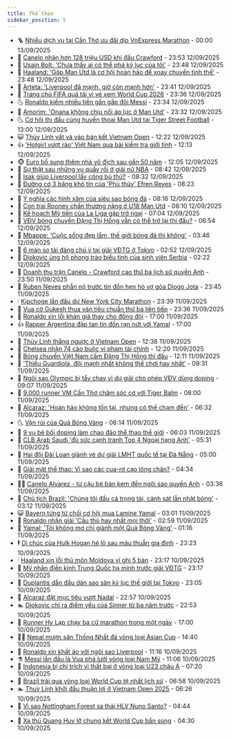 ```yaml
---
title: Thể thao
sidebar_position: 5
---
```


<!-- vnexpress-the-thao:START -->
- 🪜 [Nhiều dịch vụ tại Cần Thơ ưu đãi dịp VnExpress Marathon](https://vnexpress.net/nhieu-dich-vu-tai-can-tho-uu-dai-dip-vnexpress-marathon-4938328.html) - 00:00 13/09/2025
- 🦩 [Canelo nhận hơn 128 triệu USD khi đấu Crawford](https://vnexpress.net/canelo-nhan-hon-128-trieu-usd-khi-dau-crawford-4938474.html) - 23:53 12/09/2025
- 🧰 [Usain Bolt: &#39;Chưa thấy ai có thể phá kỷ lục của tôi&#39;](https://vnexpress.net/usain-bolt-chua-thay-ai-co-the-pha-ky-luc-cua-toi-4938194.html) - 23:48 12/09/2025
- 🤗 [Haaland: &#39;Gặp Man Utd là cơ hội hoàn hảo để xoay chuyển tình thế&#39;](https://vnexpress.net/haaland-gap-man-utd-la-co-hoi-hoan-hao-de-xoay-chuyen-tinh-the-4938479.html) - 23:48 12/09/2025
- 🥳 [Arteta: &#39;Liverpool đã mạnh, giờ còn mạnh hơn&#39;](https://vnexpress.net/arteta-liverpool-da-manh-gio-con-manh-hon-4938486.html) - 23:41 12/09/2025
- 🦣 [Trang chủ FIFA quá tải vì vé xem World Cup 2026](https://vnexpress.net/trang-chu-fifa-qua-tai-vi-ve-xem-world-cup-2026-4938493.html) - 23:36 12/09/2025
- 🌜 [Ronaldo kiếm nhiều tiền gần gấp đôi Messi](https://vnexpress.net/ronaldo-kiem-nhieu-tien-gan-gap-doi-messi-4938492.html) - 23:34 12/09/2025
- 🫶 [Amorim: &#39;Onana không chịu nổi áp lực ở Man Utd&#39;](https://vnexpress.net/amorim-onana-khong-chiu-noi-ap-luc-o-man-utd-4938488.html) - 23:32 12/09/2025
- 🌜 [Cơ hội thi đấu cùng huyền thoại Man Utd tại Tiger Street Football](https://vnexpress.net/co-hoi-thi-dau-cung-huyen-thoai-man-utd-tai-tiger-street-football-4938431.html) - 13:00 12/09/2025
- 😺 [Thùy Linh vất vả vào bán kết Vietnam Open](https://vnexpress.net/thuy-linh-vat-va-vao-ban-ket-vietnam-open-4938435.html) - 12:22 12/09/2025
- 👍 [&#39;Hotgirl vượt rào&#39; Việt Nam qua bài kiểm tra giới tính](https://vnexpress.net/hotgirl-vuot-rao-viet-nam-qua-bai-kiem-tra-gioi-tinh-4938423.html) - 12:13 12/09/2025
- 🐵 [Euro bổ sung thêm nhà vô địch sau gần 50 năm](https://vnexpress.net/euro-bo-sung-them-nha-vo-dich-sau-gan-50-nam-4938383.html) - 12:05 12/09/2025
- 💫 [Sự thật sau những vụ quấy rối ở giải nữ NBA](https://vnexpress.net/su-that-sau-nhung-vu-quay-roi-o-giai-nu-nba-4932183.html) - 08:42 12/09/2025
- 🦆 [Isak giúp Liverpool lấy công bù thủ?](https://vnexpress.net/isak-giup-liverpool-lay-cong-bu-thu-4934978.html) - 08:32 12/09/2025
- 🙉 [Đường cơ 3 băng khó tin của &#39;Phù thủy&#39; Efren Reyes](https://vnexpress.net/duong-co-3-bang-kho-tin-cua-phu-thuy-efren-reyes-4938309.html) - 08:23 12/09/2025
- 📝 [Ý nghĩa các hình xăm của siêu sao bóng đá](https://vnexpress.net/y-nghia-cac-hinh-xam-cua-sieu-sao-bong-da-4938155.html) - 08:16 12/09/2025
- 💯 [Con trai Rooney chấn thương nặng ở U18 Man Utd](https://vnexpress.net/con-trai-rooney-chan-thuong-nang-o-u18-man-utd-4938285.html) - 08:10 12/09/2025
- 🌈 [Kế hoạch Mỹ tiến của La Liga gặp trở ngại](https://vnexpress.net/ke-hoach-my-tien-cua-la-liga-gap-tro-ngai-4938267.html) - 07:04 12/09/2025
- 🦩 [VĐV bóng chuyền Đặng Thị Hồng vẫn có thể trở lại thi đấu?](https://vnexpress.net/vdv-bong-chuyen-dang-thi-hong-van-co-the-tro-lai-thi-dau-4938207.html) - 06:54 12/09/2025
- 🐲 [Mbappe: &#39;Cuộc sống đẹp lắm, thế giới bóng đá thì không&#39;](https://vnexpress.net/mbappe-cuoc-song-dep-lam-the-gioi-bong-da-thi-khong-4938118.html) - 03:46 12/09/2025
- 🌁 [6 màn so tài đáng chú ý tại giải VĐTG ở Tokyo](https://vnexpress.net/6-man-so-tai-dang-chu-y-tai-giai-vdtg-o-tokyo-4938021.html) - 02:52 12/09/2025
- 💯 [Djokovic ủng hộ phong trào biểu tình của sinh viên Serbia](https://vnexpress.net/djokovic-ung-ho-phong-trao-bieu-tinh-cua-sinh-vien-serbia-4938132.html) - 02:22 12/09/2025
- 🌝 [Doanh thu trận Canelo - Crawford cao thứ ba lịch sử quyền Anh](https://vnexpress.net/doanh-thu-tran-canelo-crawford-cao-thu-ba-lich-su-quyen-anh-4938013.html) - 23:50 11/09/2025
- 🤖 [Ruben Neves phẫn nộ trước tin đồn hẹn hò vợ góa Diogo Jota](https://vnexpress.net/ruben-neves-phan-no-truoc-tin-don-hen-ho-vo-goa-diogo-jota-4938018.html) - 23:45 11/09/2025
- 🕯 [Kipchoge lần đầu dự New York City Marathon](https://vnexpress.net/kipchoge-lan-dau-du-new-york-city-marathon-4937796.html) - 23:39 11/09/2025
- 🧰 [Vua cờ Gukesh thua ván tiêu chuẩn thứ ba liên tiếp](https://vnexpress.net/vua-co-gukesh-thua-van-tieu-chuan-thu-ba-lien-tiep-4938054.html) - 23:36 11/09/2025
- 🥳 [Ronaldo xin lỗi khán giả thay cho đồng đội](https://vnexpress.net/ronaldo-xin-loi-khan-gia-thay-cho-dong-doi-4937950.html) - 17:00 11/09/2025
- 👍 [Rapper Argentina đập tan tin đồn rạn nứt với Yamal](https://vnexpress.net/rapper-argentina-dap-tan-tin-don-ran-nut-voi-yamal-4937993.html) - 17:00 11/09/2025
- 💪 [Thùy Linh thắng ngược ở Vietnam Open](https://vnexpress.net/thuy-linh-thang-nguoc-o-vietnam-open-4937996.html) - 12:38 11/09/2025
- 👹 [Chelsea nhận 74 cáo buộc vi phạm tài chính](https://vnexpress.net/chelsea-nhan-74-cao-buoc-vi-pham-tai-chinh-4937992.html) - 12:20 11/09/2025
- 🧰 [Bóng chuyền Việt Nam cấm Đặng Thị Hồng thi đấu](https://vnexpress.net/bong-chuyen-viet-nam-cam-dang-thi-hong-thi-dau-4937991.html) - 12:11 11/09/2025
- 🚀 [&#39;Thiếu Guardiola, đội mạnh nhất không thể chơi hay nhất&#39;](https://vnexpress.net/thieu-guardiola-doi-manh-nhat-khong-the-choi-hay-nhat-4937750.html) - 09:31 11/09/2025
- 🎃 [Ngôi sao Olympic bị tẩy chay vì dự giải cho phép VĐV dùng doping](https://vnexpress.net/ngoi-sao-olympic-bi-tay-chay-vi-du-giai-cho-phep-vdv-dung-doping-4937767.html) - 09:07 11/09/2025
- 🧰 [9.000 runner VM Cần Thơ chăm sóc cơ với Tiger Balm](https://vnexpress.net/9-000-runner-vm-can-tho-cham-soc-co-voi-tiger-balm-4935616.html) - 08:00 11/09/2025
- 👀 [Alcaraz: &#39;Hoàn hảo không tồn tại, nhưng có thể chạm đến&#39;](https://vnexpress.net/alcaraz-hoan-hao-khong-ton-tai-nhung-co-the-cham-den-4937870.html) - 06:32 11/09/2025
- 🌜 [Vận rủi của Quả Bóng Vàng](https://vnexpress.net/van-rui-cua-qua-bong-vang-4937838.html) - 06:14 11/09/2025
- 🫶 [9 vụ bê bối doping làm chao đảo thể thao thế giới](https://vnexpress.net/9-vu-be-boi-doping-lam-chao-dao-the-thao-the-gioi-4937864.html) - 06:03 11/09/2025
- 🦄 [CLB Arab Saudi &#39;đủ sức cạnh tranh Top 4 Ngoại hạng Anh&#39;](https://vnexpress.net/clb-arab-saudi-du-suc-canh-tranh-top-4-ngoai-hang-anh-4937826.html) - 05:31 11/09/2025
- 🥳 [Hai đội Đài Loan giành vé dự giải LMHT quốc tế tại Đà Nẵng](https://vnexpress.net/hai-doi-dai-loan-gianh-ve-du-giai-lmht-quoc-te-tai-da-nang-4937618.html) - 05:00 11/09/2025
- 🐲 [Giải mật thể thao: Vì sao các cua-rơ cạo lông chân?](https://vnexpress.net/giai-mat-the-thao-vi-sao-cac-cua-ro-cao-long-chan-4937356.html) - 04:34 11/09/2025
- 🧑‍🏫 [Canelo Alvarez - từ cậu bé bán kem đến ngôi sao quyền Anh](https://vnexpress.net/canelo-alvarez-tu-cau-be-ban-kem-den-ngoi-sao-quyen-anh-4937321.html) - 03:36 11/09/2025
- 🤔 [Chủ tịch Brazil: &#39;Chúng tôi đấu cả trọng tài, cảnh sát lẫn nhặt bóng&#39;](https://vnexpress.net/chu-tich-brazil-chung-toi-dau-ca-trong-tai-canh-sat-lan-nhat-bong-4937581.html) - 03:12 11/09/2025
- 😺 [Bayern từng từ chối cơ hội mua Lamine Yamal](https://vnexpress.net/bayern-tung-tu-choi-co-hoi-mua-lamine-yamal-4937530.html) - 03:01 11/09/2025
- 💪 [Ronaldo nhận giải &#39;Cầu thủ hay nhất mọi thời&#39;](https://vnexpress.net/ronaldo-nhan-giai-cau-thu-hay-nhat-moi-thoi-4937731.html) - 02:59 11/09/2025
- 💼 [Yamal: &#39;Tôi không mơ chỉ giành một Quả Bóng Vàng&#39;](https://vnexpress.net/yamal-toi-khong-mo-chi-gianh-mot-qua-bong-vang-4937674.html) - 01:16 11/09/2025
- 🕴 [Di chúc của Hulk Hogan hé lộ sau mâu thuẫn gia đình](https://vnexpress.net/di-chuc-cua-hulk-hogan-he-lo-sau-mau-thuan-gia-dinh-4937619.html) - 23:23 10/09/2025
- 🕯 [Haaland xin lỗi thủ môn Moldova vì ghi 5 bàn](https://vnexpress.net/haaland-xin-loi-thu-mon-moldova-vi-ghi-5-ban-4937585.html) - 23:17 10/09/2025
- 📝 [Mỹ nhân điền kinh Trung Quốc hạ mình trước giải VĐTG](https://vnexpress.net/my-nhan-dien-kinh-trung-quoc-ha-minh-truoc-giai-vdtg-4937471.html) - 23:17 10/09/2025
- 🧐 [Duplantis dẫn đầu dàn sao săn kỷ lục thế giới tại Tokyo](https://vnexpress.net/duplantis-dan-dau-dan-sao-san-ky-luc-the-gioi-tai-tokyo-4937517.html) - 23:05 10/09/2025
- 🙉 [Alcaraz đặt mục tiêu vượt Nadal](https://vnexpress.net/alcaraz-dat-muc-tieu-vuot-nadal-4937641.html) - 22:57 10/09/2025
- 🏊 [Djokovic chỉ ra điểm yếu của Sinner từ ba năm trước](https://vnexpress.net/djokovic-chi-ra-diem-yeu-cua-sinner-tu-ba-nam-truoc-4937642.html) - 22:53 10/09/2025
- 🌊 [Runner Hy Lạp chạy ba cữ marathon trong một ngày](https://vnexpress.net/runner-hy-lap-chay-ba-cu-marathon-trong-mot-ngay-4936728.html) - 17:00 10/09/2025
- 👨‍🏫 [Nepal mượn sân Thống Nhất đá vòng loại Asian Cup](https://vnexpress.net/nepal-muon-san-thong-nhat-da-vong-loai-asian-cup-4937613.html) - 14:40 10/09/2025
- 🥷 [Ronaldo xin khất áo với ngôi sao Liverpool](https://vnexpress.net/ronaldo-xin-khat-ao-voi-ngoi-sao-liverpool-4937559.html) - 11:16 10/09/2025
- ⚗️ [Messi lần đầu là Vua phá lưới vòng loại Nam Mỹ](https://vnexpress.net/messi-lan-dau-la-vua-pha-luoi-vong-loai-nam-my-4937544.html) - 11:06 10/09/2025
- 🌮 [Indonesia bị chỉ trích vì thất bại ở vòng loại U23 châu Á](https://vnexpress.net/indonesia-bi-chi-trich-vi-that-bai-o-vong-loai-u23-chau-a-4937443.html) - 07:20 10/09/2025
- 🤩 [Brazil trải qua vòng loại World Cup tệ nhất lịch sử](https://vnexpress.net/brazil-trai-qua-vong-loai-world-cup-te-nhat-lich-su-4937222.html) - 06:58 10/09/2025
- 🏊 [Thuỳ Linh khởi đầu thuận lợi ở Vietnam Open 2025](https://vnexpress.net/thuy-linh-khoi-dau-thuan-loi-o-vietnam-open-2025-4937402.html) - 06:26 10/09/2025
- 🐎 [Vì sao Nottingham Forest sa thải HLV Nuno Santo?](https://vnexpress.net/vi-sao-nottingham-forest-sa-thai-hlv-nuno-santo-4937192.html) - 04:44 10/09/2025
- 💫 [Xạ thủ Quang Huy lỡ chung kết World Cup bắn súng](https://vnexpress.net/xa-thu-quang-huy-lo-chung-ket-world-cup-ban-sung-4937392.html) - 04:30 10/09/2025<!-- vnexpress-the-thao:END -->
